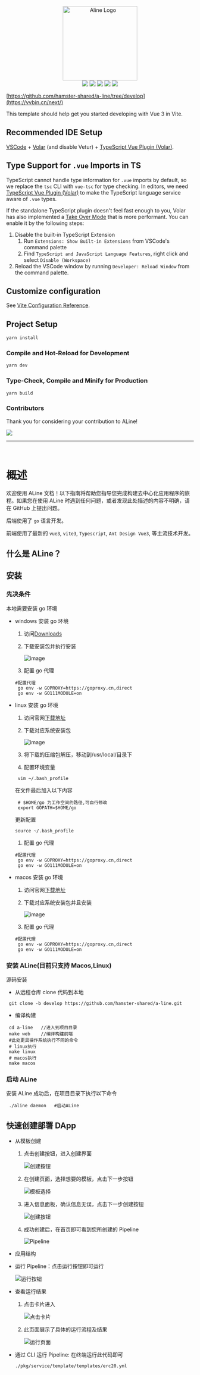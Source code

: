 <div align="center">
<img alt="Aline Logo" width="200" height="200" src="./frontend/src/assets/readmeImages/logo.png">
</div>

<div align="center">
<img src="https://img.shields.io/badge/Aline-1.0.0-brightgreen"/>
<img src="https://img.shields.io/badge/go-1.19-blue"/>
<img src="https://img.shields.io/badge/vue-3.2.41-brightgreen"/>
<img src="https://img.shields.io/badge/ant design vue-3.2.15-brightgreen"/>
<img src="https://img.shields.io/badge/vite-3.1.8-brightgreen"/>
</div>

[https://github.com/hamster-shared/a-line/tree/develop](https://vvbin.cn/next/)

This template should help get you started developing with Vue 3 in Vite.

## Recommended IDE Setup

[VSCode](https://code.visualstudio.com/) + [Volar](https://marketplace.visualstudio.com/items?itemName=Vue.volar) (and disable Vetur) + [TypeScript Vue Plugin (Volar)](https://marketplace.visualstudio.com/items?itemName=Vue.vscode-typescript-vue-plugin).

## Type Support for `.vue` Imports in TS

TypeScript cannot handle type information for `.vue` imports by default, so we replace the `tsc` CLI with `vue-tsc` for type checking. In editors, we need [TypeScript Vue Plugin (Volar)](https://marketplace.visualstudio.com/items?itemName=Vue.vscode-typescript-vue-plugin) to make the TypeScript language service aware of `.vue` types.

If the standalone TypeScript plugin doesn't feel fast enough to you, Volar has also implemented a [Take Over Mode](https://github.com/johnsoncodehk/volar/discussions/471#discussioncomment-1361669) that is more performant. You can enable it by the following steps:

1. Disable the built-in TypeScript Extension
   1. Run `Extensions: Show Built-in Extensions` from VSCode's command palette
   2. Find `TypeScript and JavaScript Language Features`, right click and select `Disable (Workspace)`
2. Reload the VSCode window by running `Developer: Reload Window` from the command palette.

## Customize configuration

See [Vite Configuration Reference](https://vitejs.dev/config/).

## Project Setup

```sh
yarn install
```

### Compile and Hot-Reload for Development

```sh
yarn dev
```

### Type-Check, Compile and Minify for Production

```sh
yarn build
```

### Contributors

Thank you for considering your contribution to ALine!

<a href="https://github.com/hamster-shared/a-line/graphs/contributors">
  <img src="https://contrib.rocks/image?repo=hamster-shared/a-line" />
</a>

---

<br>

# 概述

欢迎使用 ALine 文档！以下指南将帮助您指导您完成构建去中心化应用程序的旅程。如果您在使用 ALine 时遇到任何问题，或者发现此处描述的内容不明确，请在 GitHub 上提出问题。

后端使用了 `go` 语言开发。

前端使用了最新的 `vue3`, `vite3`, `Typescript`, `Ant Design Vue3`, 等主流技术开发。

## 什么是 ALine？

## 安装

### 先决条件

本地需要安装 go 环境

- windows 安装 go 环境

  1. 访问[Downloads](https://golang.google.cn/dl/)
  2. 下载安装包并执行安装

     ![image](./frontend/src/assets/readmeImages/windows.png)

  3. 配置 go 代理

  ```shell
  #配置代理
   go env -w GOPROXY=https://goproxy.cn,direct
   go env -w GO111MODULE=on
  ```

- linux 安装 go 环境

  1. 访问官网[下载地址](https://golang.org/dl/)

  2. 下载对应系统安装包

     ![image](./frontend/src/assets/readmeImages/linux.png)

  3. 将下载的压缩包解压，移动到/usr/local/目录下
  4. 配置环境变量

  ```shell
   vim ~/.bash_profile
  ```

  在文件最后加入以下内容

  ```shell
   # $HOME/go 为工作空间的路径,可自行修改
   export GOPATH=$HOME/go
  ```

  更新配置

  ```shell
  source ~/.bash_profile
  ```

  1. 配置 go 代理

  ```shell
  #配置代理
   go env -w GOPROXY=https://goproxy.cn,direct
   go env -w GO111MODULE=on
  ```

- macos 安装 go 环境

  1. 访问官网[下载地址](https://golang.org/dl/)

  2. 下载对应系统安装包并且安装

     ![image](./frontend/src/assets/readmeImages/macos.png)

  3. 配置 go 代理

  ```shell
  #配置代理
   go env -w GOPROXY=https://goproxy.cn,direct
   go env -w GO111MODULE=on
  ```

### 安装 ALine(目前只支持 Macos,Linux)

源码安装

- 从远程仓库 clone 代码到本地

```shell
 git clone -b develop https://github.com/hamster-shared/a-line.git
```

- 编译构建

```shell
 cd a-line   //进入到项目目录
 make web    //编译构建前端
 #此处更具操作系统执行不同的命令
 # linux执行
 make linux
 # macos执行
 make macos
```

### 启动 ALine

安装 ALine 成功后，在项目目录下执行以下命令

```shell
 ./aline daemon   #启动ALine
```

## 快速创建部署 DApp

- 从模板创建

  1.  点击创建按钮，进入创建界面

      ![创建按钮](./frontend/src/assets/readmeImages/create-one.jpg)

  2.  在创建页面，选择想要的模板，点击下一步按钮

      ![模板选择](frontend/src/assets/readmeImages/create-two.png)

  3.  进入信息面板，确认信息无误，点击下一步创建按钮

      ![创建按钮](frontend/src/assets/readmeImages/create-three.jpg)

  4.  成功创建后，在首页即可看到您所创建的 Pipeline

      ![Pipeline](frontend/src/assets/readmeImages/create-four.jpg)

- 应用结构
- 运行 Pipeline：点击运行按钮即可运行

  ![运行按钮](frontend/src/assets/readmeImages/exec.jpg)

- 查看运行结果

  1.  点击卡片进入

      ![点击卡片](frontend/src/assets/readmeImages/exec-result-one.jpg)

  2.  此页面展示了具体的运行流程及结果

      ![运行页面](frontend/src/assets/readmeImages/exec-result-two.jpg)

- 通过 CLI 运行 Pipeline: 在终端运行此代码即可
  ```sh
  ./pkg/service/template/templates/erc20.yml
  ```
